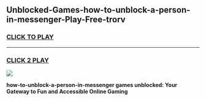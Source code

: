 
## Unblocked-Games-how-to-unblock-a-person-in-messenger-Play-Free-trorv
<h3>
<a href="https://premium76.site?title=how-to-unblock-a-person-in-messenger&ref=21A">CLICK TO PLAY</a></h3>
<hr>

<h3>
<a href="https://premium76.site?title=how-to-unblock-a-person-in-messenger&ref=21A">CLICK 2 PLAY</a>
  
</h3>

<a href="https://premium76.site?title=how-to-unblock-a-person-in-messenger&ref=21A"><img src="https://clearcache.store/games.png"></a>


**how-to-unblock-a-person-in-messenger games unblocked: Your Gateway to Fun and Accessible Online Gaming**
